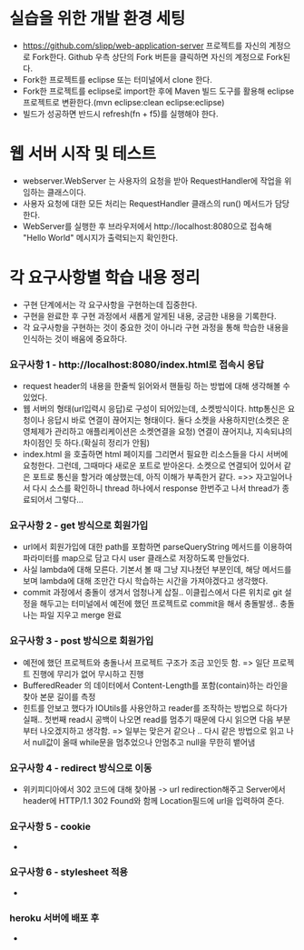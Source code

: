 # 실습을 위한 개발 환경 세팅
* https://github.com/slipp/web-application-server 프로젝트를 자신의 계정으로 Fork한다. Github 우측 상단의 Fork 버튼을 클릭하면 자신의 계정으로 Fork된다.
* Fork한 프로젝트를 eclipse 또는 터미널에서 clone 한다.
* Fork한 프로젝트를 eclipse로 import한 후에 Maven 빌드 도구를 활용해 eclipse 프로젝트로 변환한다.(mvn eclipse:clean eclipse:eclipse)
* 빌드가 성공하면 반드시 refresh(fn + f5)를 실행해야 한다.

# 웹 서버 시작 및 테스트
* webserver.WebServer 는 사용자의 요청을 받아 RequestHandler에 작업을 위임하는 클래스이다.
* 사용자 요청에 대한 모든 처리는 RequestHandler 클래스의 run() 메서드가 담당한다.
* WebServer를 실행한 후 브라우저에서 http://localhost:8080으로 접속해 "Hello World" 메시지가 출력되는지 확인한다.

# 각 요구사항별 학습 내용 정리
* 구현 단계에서는 각 요구사항을 구현하는데 집중한다. 
* 구현을 완료한 후 구현 과정에서 새롭게 알게된 내용, 궁금한 내용을 기록한다.
* 각 요구사항을 구현하는 것이 중요한 것이 아니라 구현 과정을 통해 학습한 내용을 인식하는 것이 배움에 중요하다. 

### 요구사항 1 - http://localhost:8080/index.html로 접속시 응답
* request header의 내용을 한줄씩 읽어와서 핸들링 하는 방법에 대해 생각해볼 수 있었다.
* 웹 서버의 형태(url입력시 응답)로 구성이 되어있는데, 소켓방식이다. http통신은 요청이나 응답시 바로 연결이 끊어지는 형태이다. 둘다 소켓을 사용하지만(소켓은 운영체제가 관리하고 애플리케이션은 소켓연결을 요청) 연결이 끊어지냐, 지속되냐의 차이점인 듯 하다.(확실히 정리가 안됨)
* index.html 을 호출하면 html 페이지를 그리면서 필요한 리소스들을 다시 서버에 요청한다. 그런데, 그때마다 새로운 포트로 받아온다. 소켓으로 연결되어 있어서 같은 포트로 통신을 할거라 예상했는데, 아직 이해가 부족한거 같다.
=>> 자고일어나서 다시 소스를 확인하니 thread 하나에서 response 한번주고 나서 thread가 종료되어서 그렇다...

### 요구사항 2 - get 방식으로 회원가입
* url에서 회원가입에 대한 path를 포함하면 parseQueryString 메서드를 이용하여 파라미터를 map으로 담고 다시 user 클래스로 저장하도록 만들었다.
* 사실 lambda에 대해 모른다. 기본서 볼 때 그냥 지나쳤던 부분인데, 해당 메서드를 보며 lambda에 대해 조만간 다시 학습하는 시간을 가져야겠다고 생각했다.
* commit 과정에서 충돌이 생겨서 엄청나게 삽질.. 이클립스에서 다른 위치로 git 설정을 해두고는 터미널에서 예전에 했던 프로젝트로 commit을 해서 충돌발생.. 충돌나는 파일 지우고 merge 완료

### 요구사항 3 - post 방식으로 회원가입
* 예전에 했던 프로젝트와 충돌나서 프로젝트 구조가 조금 꼬인듯 함. => 일단 프로젝트 진행에 무리가 없어 무시하고 진행
* BufferedReader 의 데이터에서 Content-Length를 포함(contain)하는 라인을 찾아 본문 길이를 측정
* 힌트를 안보고 했다가 IOUtils를 사용안하고 reader를 조작하는 방법으로 하다가 실패.. 첫번째 read시 공백이 나오면 read를 멈추기 때문에 다시 읽으면 다음 부분부터 나오겠지하고 생각함. => 일부는 맞은거 같으나 .. 다시 같은 방법으로 읽고 나서 null값이 올때 while문을 멈추었으나 안멈추고 null을 무한히 뱉어냄

### 요구사항 4 - redirect 방식으로 이동
* 위키피디아에서 302 코드에 대해 찾아봄 -> url redirection해주고 Server에서 header에 HTTP/1.1 302 Found와 함께 Location필드에 url을 입력하여 준다.

### 요구사항 5 - cookie
* 

### 요구사항 6 - stylesheet 적용
* 

### heroku 서버에 배포 후
* 
